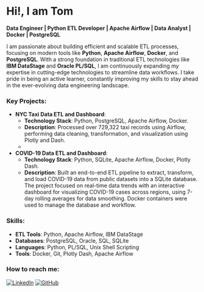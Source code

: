 # Hi!, I am Tom 

**Data Engineer | Python ETL Developer | Apache Airflow | Data Analyst | Docker | PostgreSQL**

I am passionate about building efficient and scalable ETL processes, focusing on modern tools like **Python**, **Apache Airflow**, **Docker**, and **PostgreSQL**. With a strong foundation in traditional ETL technologies like **IBM DataStage** and **Oracle PL/SQL**, I am continuously expanding my expertise in cutting-edge technologies to streamline data workflows. I take pride in being an active learner, constantly improving my skills to stay ahead in the ever-evolving data engineering landscape.


### Key Projects:
- **NYC Taxi Data ETL and Dashboard**:
  - **Technology Stack**: Python, PostgreSQL, Apache Airflow, Docker.
  - **Description**: Processed over 729,322 taxi records using Airflow, performing data cleaning, transformation, and visualization using Plotly and Dash.
  - 
- **COVID-19 Data ETL and Dashboard**:
  - **Technology Stack**: Python, SQLite, Apache Airflow, Docker, Plotly Dash.
  - **Description**: Built an end-to-end ETL pipeline to extract, transform, and load COVID-19 data from public datasets into a SQLite database. The project focused on real-time data trends with an interactive dashboard for visualizing COVID-19 cases across regions, using 7-day rolling averages for data smoothing. Docker containers were used to manage the database and workflow.

### Skills:
- **ETL Tools**: Python, Apache Airflow, IBM DataStage
- **Databases**: PostgreSQL, Oracle, SQL, SQLite
- **Languages**: Python, PL/SQL, Unix Shell Scripting
- **Tools**: Docker, Git, Plotly Dash, Apache Airflow

### How to reach me:
[![LinkedIn](https://img.shields.io/badge/-LinkedIn-blue?style=flat&logo=linkedin&logoColor=white)](https://www.linkedin.com/in/teerawus) 
[![GitHub](https://img.shields.io/badge/GitHub-black?style=flat&logo=github&logoColor=white)](https://github.com/Tom-Teerawut)
